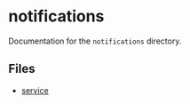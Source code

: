 # notifications

Documentation for the `notifications` directory.

## Files

- [service](./service.md)

